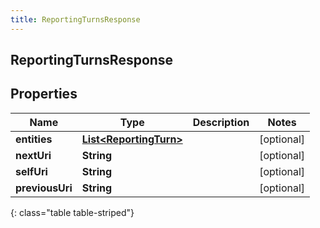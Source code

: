 ```yaml
---
title: ReportingTurnsResponse
---
```


## ReportingTurnsResponse

## Properties

| Name            | Type                                                                   | Description | Notes      |
| --------------- | ---------------------------------------------------------------------- | ----------- | ---------- |
| **entities**    | <!----><!---->[**List&lt;ReportingTurn&gt;**](ReportingTurn.md)<!----> |             | [optional] |
| **nextUri**     | <!----><!---->**String**<!---->                                        |             | [optional] |
| **selfUri**     | <!----><!---->**String**<!---->                                        |             | [optional] |
| **previousUri** | <!----><!---->**String**<!---->                                        |             | [optional] |

{: class="table table-striped"}
